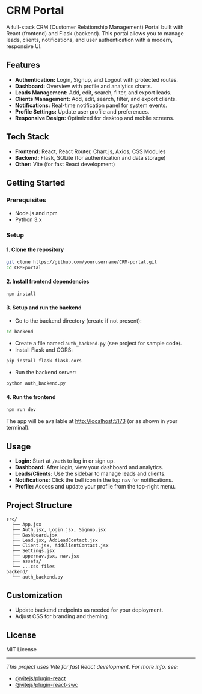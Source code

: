 # CRM Portal

A full-stack CRM (Customer Relationship Management) Portal built with React (frontend) and Flask (backend). This portal allows you to manage leads, clients, notifications, and user authentication with a modern, responsive UI.

## Features

- **Authentication:** Login, Signup, and Logout with protected routes.
- **Dashboard:** Overview with profile and analytics charts.
- **Leads Management:** Add, edit, search, filter, and export leads.
- **Clients Management:** Add, edit, search, filter, and export clients.
- **Notifications:** Real-time notification panel for system events.
- **Profile Settings:** Update user profile and preferences.
- **Responsive Design:** Optimized for desktop and mobile screens.

## Tech Stack

- **Frontend:** React, React Router, Chart.js, Axios, CSS Modules
- **Backend:** Flask, SQLite (for authentication and data storage)
- **Other:** Vite (for fast React development)

## Getting Started

### Prerequisites

- Node.js and npm
- Python 3.x

### Setup

#### 1. Clone the repository

```sh
git clone https://github.com/yourusername/CRM-portal.git
cd CRM-portal
```

#### 2. Install frontend dependencies

```sh
npm install
```

#### 3. Setup and run the backend

- Go to the backend directory (create if not present):

```sh
cd backend
```

- Create a file named `auth_backend.py` (see project for sample code).
- Install Flask and CORS:

```sh
pip install flask flask-cors
```

- Run the backend server:

```sh
python auth_backend.py
```

#### 4. Run the frontend

```sh
npm run dev
```

The app will be available at [http://localhost:5173](http://localhost:5173) (or as shown in your terminal).

## Usage

- **Login:** Start at `/auth` to log in or sign up.
- **Dashboard:** After login, view your dashboard and analytics.
- **Leads/Clients:** Use the sidebar to manage leads and clients.
- **Notifications:** Click the bell icon in the top nav for notifications.
- **Profile:** Access and update your profile from the top-right menu.

## Project Structure

```
src/
  ├── App.jsx
  ├── Auth.jsx, Login.jsx, Signup.jsx
  ├── Dashboard.jsx
  ├── Lead.jsx, AddLeadContact.jsx
  ├── Client.jsx, AddClientContact.jsx
  ├── Settings.jsx
  ├── uppernav.jsx, nav.jsx
  ├── assets/
  └── ...css files
backend/
  └── auth_backend.py
```

## Customization

- Update backend endpoints as needed for your deployment.
- Adjust CSS for branding and theming.

## License

MIT License

---

*This project uses Vite for fast React development. For more info, see:*
- [@vitejs/plugin-react](https://github.com/vitejs/vite-plugin-react)
- [@vitejs/plugin-react-swc](https://github.com/vitejs/vite-plugin-react-swc)
